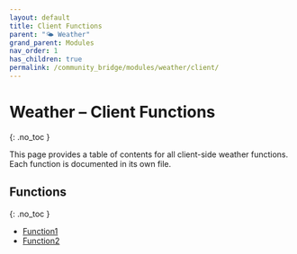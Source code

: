 ```yaml
---
layout: default
title: Client Functions
parent: "🌤️ Weather"
grand_parent: Modules
nav_order: 1
has_children: true
permalink: /community_bridge/modules/weather/client/
---
```


# Weather – Client Functions
{: .no_toc }

This page provides a table of contents for all client-side weather functions. Each function is documented in its own file.

## Functions
{: .no_toc }

- [Function1](client/Function1.md)
- [Function2](client/Function2.md)